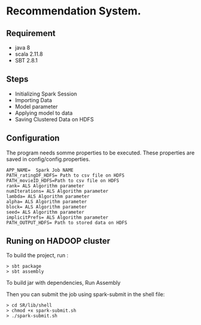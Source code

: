 # Recommendation System. 

## Requirement 

* java 8 
* scala 2.11.8
* SBT 2.8.1

## Steps 

* Initializing Spark Session
* Importing Data
* Model parameter 
* Applying model to data
* Saving Clustered Data on HDFS


## Configuration
The program needs somme properties to be executed. These properties are saved in config/config.properties. 

`````
APP_NAME=  Spark Job NAME
PATH_ratingDF_HDFS= Path to csv file on HDFS 
PATH_movieID_HDFS=Path to csv file on HDFS 
rank= ALS Algorithm parameter
numIterations= ALS Algorithm parameter
lambda= ALS Algorithm parameter
alpha= ALS Algorithm parameter
block= ALS Algorithm parameter
seed= ALS Algorithm parameter
implicitPrefs= ALS Algorithm parameter
PATH_OUTPUT_HDFS= Path to stored data on HDFS
`````



## Runing on HADOOP cluster 
To build the project, run : 
````
> sbt package
> sbt assembly 
````
To build jar with dependencies, Run Assembly 

Then you can submit the job using spark-submit in the shell file:

````
> cd SR/lib/shell
> chmod +x spark-submit.sh
> ./spark-submit.sh
````
